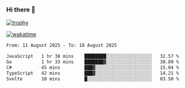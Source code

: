 ### Hi there 👋

[![trophy](https://github-profile-trophy.vercel.app/?username=cxnky&theme=dracula)](https://github.com/ryo-ma/github-profile-trophy)

[![wakatime](https://wakatime.com/badge/user/1c39c599-5497-41b9-a5be-2c4676e7fd23.svg)](https://wakatime.com/@1c39c599-5497-41b9-a5be-2c4676e7fd23)
<!--START_SECTION:waka-->

```txt
From: 11 August 2025 - To: 18 August 2025

JavaScript   1 hr 38 mins    ████████░░░░░░░░░░░░░░░░░   32.57 %
Go           1 hr 33 mins    ███████▓░░░░░░░░░░░░░░░░░   30.89 %
C#           45 mins         ███▓░░░░░░░░░░░░░░░░░░░░░   15.04 %
TypeScript   42 mins         ███▓░░░░░░░░░░░░░░░░░░░░░   14.21 %
Svelte       10 mins         █░░░░░░░░░░░░░░░░░░░░░░░░   03.50 %
```

<!--END_SECTION:waka-->
